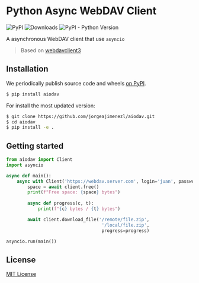 # Python Async WebDAV Client
![PyPI](https://img.shields.io/pypi/v/aiodav)
![Downloads](https://img.shields.io/pypi/dm/aiodav)
![PyPI - Python Version](https://img.shields.io/pypi/pyversions/aiodav)

A asynchronous WebDAV client that use `asyncio` 

> Based on [webdavclient3](https://github.com/ezhov-evgeny/webdav-client-python-3)

## Installation
We periodically publish source code and wheels [on PyPI](https://pypi.python.org/pypi/aiodav).
```bash
$ pip install aiodav
```

For install the most updated version:
```bash
$ git clone https://github.com/jorgeajimenezl/aiodav.git
$ cd aiodav
$ pip install -e .
```

## Getting started
```python
from aiodav import Client
import asyncio

async def main():
    async with Client('https://webdav.server.com', login='juan', password='cabilla') as client:
        space = await client.free()
        print(f"Free space: {space} bytes")
        
        async def progress(c, t):
            print(f"{c} bytes / {t} bytes")

        await client.download_file('/remote/file.zip', 
                                    '/local/file.zip',
                                    progress=progress)

asyncio.run(main())
```

## License
[MIT License](./LICENSE)

